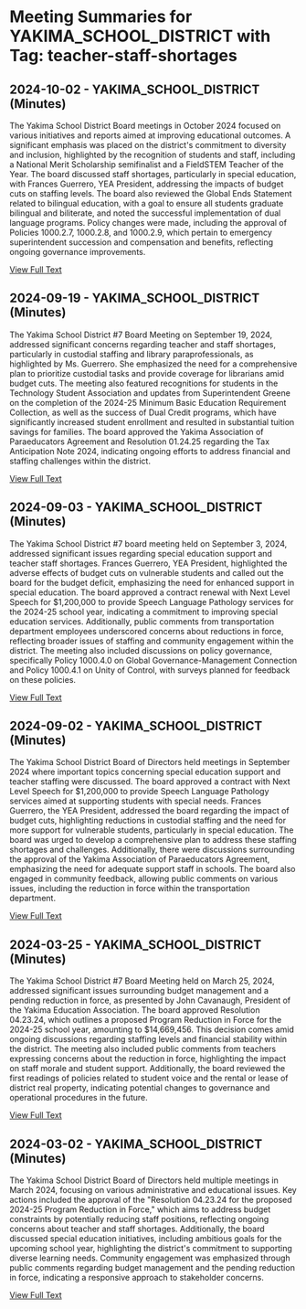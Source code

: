 # Meeting Summaries for YAKIMA_SCHOOL_DISTRICT with Tag: teacher-staff-shortages

## 2024-10-02 - YAKIMA_SCHOOL_DISTRICT (Minutes)

The Yakima School District Board meetings in October 2024 focused on various initiatives and reports aimed at improving educational outcomes. A significant emphasis was placed on the district's commitment to diversity and inclusion, highlighted by the recognition of students and staff, including a National Merit Scholarship semifinalist and a FieldSTEM Teacher of the Year. The board discussed staff shortages, particularly in special education, with Frances Guerrero, YEA President, addressing the impacts of budget cuts on staffing levels. The board also reviewed the Global Ends Statement related to bilingual education, with a goal to ensure all students graduate bilingual and biliterate, and noted the successful implementation of dual language programs. Policy changes were made, including the approval of Policies 1000.2.7, 1000.2.8, and 1000.2.9, which pertain to emergency superintendent succession and compensation and benefits, reflecting ongoing governance improvements.

[View Full Text](https://raw.githubusercontent.com/VoronoiPerspectives/WashingtonStateSchoolBoardExplorer/refs/heads/main/data/countries/usa/states/wa/counties/yakima/school_boards/yakima_school_district/2024/2024-10-02-actionletterforoctobermeeting-minutes.txt)

## 2024-09-19 - YAKIMA_SCHOOL_DISTRICT (Minutes)

The Yakima School District #7 Board Meeting on September 19, 2024, addressed significant concerns regarding teacher and staff shortages, particularly in custodial staffing and library paraprofessionals, as highlighted by Ms. Guerrero. She emphasized the need for a comprehensive plan to prioritize custodial tasks and provide coverage for librarians amid budget cuts. The meeting also featured recognitions for students in the Technology Student Association and updates from Superintendent Greene on the completion of the 2024-25 Minimum Basic Education Requirement Collection, as well as the success of Dual Credit programs, which have significantly increased student enrollment and resulted in substantial tuition savings for families. The board approved the Yakima Association of Paraeducators Agreement and Resolution 01.24.25 regarding the Tax Anticipation Note 2024, indicating ongoing efforts to address financial and staffing challenges within the district.

[View Full Text](https://raw.githubusercontent.com/VoronoiPerspectives/WashingtonStateSchoolBoardExplorer/refs/heads/main/data/countries/usa/states/wa/counties/yakima/school_boards/yakima_school_district/2024/2024-09-19-minutes.txt)

## 2024-09-03 - YAKIMA_SCHOOL_DISTRICT (Minutes)

The Yakima School District #7 board meeting held on September 3, 2024, addressed significant issues regarding special education support and teacher staff shortages. Frances Guerrero, YEA President, highlighted the adverse effects of budget cuts on vulnerable students and called out the board for the budget deficit, emphasizing the need for enhanced support in special education. The board approved a contract renewal with Next Level Speech for $1,200,000 to provide Speech Language Pathology services for the 2024-25 school year, indicating a commitment to improving special education services. Additionally, public comments from transportation department employees underscored concerns about reductions in force, reflecting broader issues of staffing and community engagement within the district. The meeting also included discussions on policy governance, specifically Policy 1000.4.0 on Global Governance-Management Connection and Policy 1000.4.1 on Unity of Control, with surveys planned for feedback on these policies.

[View Full Text](https://raw.githubusercontent.com/VoronoiPerspectives/WashingtonStateSchoolBoardExplorer/refs/heads/main/data/countries/usa/states/wa/counties/yakima/school_boards/yakima_school_district/2024/2024-09-03-minutes.txt)

## 2024-09-02 - YAKIMA_SCHOOL_DISTRICT (Minutes)

The Yakima School District Board of Directors held meetings in September 2024 where important topics concerning special education support and teacher staffing were discussed. The board approved a contract with Next Level Speech for $1,200,000 to provide Speech Language Pathology services aimed at supporting students with special needs. Frances Guerrero, the YEA President, addressed the board regarding the impact of budget cuts, highlighting reductions in custodial staffing and the need for more support for vulnerable students, particularly in special education. The board was urged to develop a comprehensive plan to address these staffing shortages and challenges. Additionally, there were discussions surrounding the approval of the Yakima Association of Paraeducators Agreement, emphasizing the need for adequate support staff in schools. The board also engaged in community feedback, allowing public comments on various issues, including the reduction in force within the transportation department.

[View Full Text](https://raw.githubusercontent.com/VoronoiPerspectives/WashingtonStateSchoolBoardExplorer/refs/heads/main/data/countries/usa/states/wa/counties/yakima/school_boards/yakima_school_district/2024/2024-09-02-actionletterforseptmeeting-minutes.txt)

## 2024-03-25 - YAKIMA_SCHOOL_DISTRICT (Minutes)

The Yakima School District #7 Board Meeting held on March 25, 2024, addressed significant issues surrounding budget management and a pending reduction in force, as presented by John Cavanaugh, President of the Yakima Education Association. The board approved Resolution 04.23.24, which outlines a proposed Program Reduction in Force for the 2024-25 school year, amounting to $14,669,456. This decision comes amid ongoing discussions regarding staffing levels and financial stability within the district. The meeting also included public comments from teachers expressing concerns about the reduction in force, highlighting the impact on staff morale and student support. Additionally, the board reviewed the first readings of policies related to student voice and the rental or lease of district real property, indicating potential changes to governance and operational procedures in the future.

[View Full Text](https://raw.githubusercontent.com/VoronoiPerspectives/WashingtonStateSchoolBoardExplorer/refs/heads/main/data/countries/usa/states/wa/counties/yakima/school_boards/yakima_school_district/2024/2024-03-25-minutes.txt)

## 2024-03-02 - YAKIMA_SCHOOL_DISTRICT (Minutes)

The Yakima School District Board of Directors held multiple meetings in March 2024, focusing on various administrative and educational issues. Key actions included the approval of the "Resolution 04.23.24 for the proposed 2024-25 Program Reduction in Force," which aims to address budget constraints by potentially reducing staff positions, reflecting ongoing concerns about teacher and staff shortages. Additionally, the board discussed special education initiatives, including ambitious goals for the upcoming school year, highlighting the district's commitment to supporting diverse learning needs. Community engagement was emphasized through public comments regarding budget management and the pending reduction in force, indicating a responsive approach to stakeholder concerns.

[View Full Text](https://raw.githubusercontent.com/VoronoiPerspectives/WashingtonStateSchoolBoardExplorer/refs/heads/main/data/countries/usa/states/wa/counties/yakima/school_boards/yakima_school_district/2024/2024-03-02-actionletterformarchmeeting-minutes.txt)

